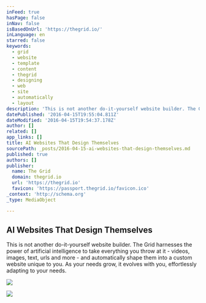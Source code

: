 ```yaml
---
inFeed: true
hasPage: false
inNav: false
isBasedOnUrl: 'https://thegrid.io/'
inLanguage: en
starred: false
keywords:
  - grid
  - website
  - template
  - content
  - thegrid
  - designing
  - web
  - site
  - automatically
  - layout
description: 'This is not another do-it-yourself website builder. The Grid harnesses the power of artificial intelligence to take everything you throw at it - videos, images, text, urls and more - and automatically shape them into a custom website unique to you. As your needs grow, it evolves with you, effortlessly adapting to your needs.'
datePublished: '2016-04-15T19:55:04.811Z'
dateModified: '2016-04-15T19:54:37.178Z'
author: []
related: []
app_links: []
title: AI Websites That Design Themselves
sourcePath: _posts/2016-04-15-ai-websites-that-design-themselves.md
published: true
authors: []
publisher:
  name: The Grid
  domain: thegrid.io
  url: 'https://thegrid.io'
  favicon: 'https://passport.thegrid.io/favicon.ico'
_context: 'http://schema.org'
_type: MediaObject

---
```

<article style=""><h1>AI Websites That Design Themselves</h1><p>This is not another do-it-yourself website builder. The Grid harnesses the power of artificial intelligence to take everything you throw at it - videos, images, text, urls and more - and automatically shape them into a custom website unique to you. As your needs grow, it evolves with you, effortlessly adapting to your needs.</p><img src="http://s3-us-west-2.amazonaws.com/cdn.thegrid.io/assets/images/purus-fb.png" /></article>

![](https://the-grid-user-content.s3-us-west-2.amazonaws.com/1f84ae4c-22d6-4b27-b4bb-f0b0f26e6471.jpg)
